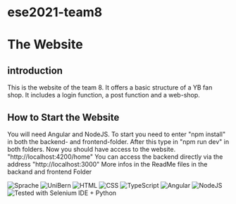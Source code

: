 # ese2021-team8

# The Website

## introduction

This is the website of the team 8. It offers a basic structure of a YB fan shop.
It includes a login function, a post function and a web-shop.

## How to Start the Website
You will need Angular and NodeJS.
To start you need to enter "npm install" in both the backend- and frontend-folder.
After this type in "npm run dev" in both folders.
Now you should have access to the website. "http://localhost:4200/home"
You can access the backend directly via the address "http://localhost:3000"
More infos in the ReadMe files in the backand and frontend Folder


![Sprache](https://img.shields.io/badge/Language-English-red)
![UniBern](https://img.shields.io/badge/Organization-UniBern-green)
![HTML](https://img.shields.io/badge/-HTML-blue)
![CSS](https://img.shields.io/badge/-CSS-blue)
![TypeScript](https://img.shields.io/badge/-TypeScript-blue)
![Angular](https://img.shields.io/badge/-Angular-blue)
![NodeJS](https://img.shields.io/badge/-NodeJS-blue)
![Tested with Selenium IDE + Python](https://img.shields.io/badge/Testet-Selenium_IDE%20%2B%20Python-blue)
